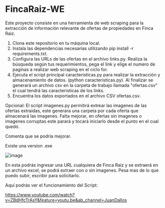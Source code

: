 # FincaRaiz-WE
Este proyecto consiste en una herramienta de web scraping para la extracción de información relevante de ofertas de propiedades en Finca Raiz.

1. Clona este repositorio en tu máquina local.
2. Instala las dependencias necesarias utilizando pip install -r requirements.txt.
3. Configura las URLs de las ofertas en el archivo links.py. Realiza la búsqueda según tus requerimientos, pega el link y elige el numero de paginas a realizar web scraping en el ciclo for.
4. Ejecuta el script principal caracteristicas.py para realizar la extracción y almacenamiento de datos. (python caracteristicas.py). Al finalizar se generará un archivo csv en la carpeta de trabajo llamada "ofertas.csv" el cual tendrá las caracteristicas de los links.
5. Encuentra los datos exportados en el archivo CSV ofertas.csv.
   
Opcional: El script imagenes.py permitirá extrear las imagenes de las ofertas extraidas, este generara una carpeta por cada oferta que almacenará las imagenes. Falta mejorar, en ofertas sin imagenes o imagenes corruptas este parará y tocará iniciarlo desde el punto en el cual quedó.

Comenta que se podría mejorar. 

Existe una version .exe

![image](https://github.com/JuanDDB/FincaRaiz-WE/assets/54457007/5c28a88e-1a88-4a87-a36a-2c0b90fd1349)

En esta podrás ingresar una URL cualquiera de Finca Raiz y se extraerá en un archivo excel, se podrá extraer con o sin imagenes.
Pesa mas de lo que puedo subir, escribir para solicitarlo.

Aquí podrás ver el funcionamiento del Script:

https://www.youtube.com/watch?v=ZBdHfcTrAsY&feature=youtu.be&ab_channel=JuanDallos
